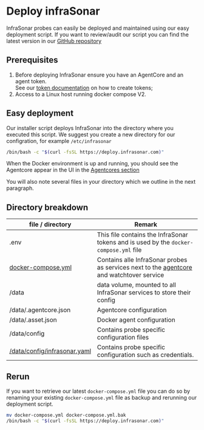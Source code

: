 # Deploy infraSonar

InfraSonar probes can easily be deployed and maintained using our easy deployment script.
If you want to review/audit our script you can find the latest version in our [GitHub repository](https://github.com/infrasonar/docs/blob/main/docs/collectors/probes/appliance/deploy.sh)

## Prerequisites

1. Before deploying InfraSonar ensure you have an AgentCore and an agent token.<br>See our [token documentation](../../../application/tokens.md) on how to create tokens;
2. Access to a Linux host running docker compose V2.

## Easy deployment

Our installer script deploys InfraSonar into the directory where you executed this script. We suggest you create a new directory for our configration, for example `/etc/infrasonar`


```bash
/bin/bash -c "$(curl -fsSL https://deploy.infrasonar.com)"
```

When the Docker environment is up and running, you should see the Agentcore appear in the UI in the [Agentcores section](../../../application/agentcores.md)

You will also note several files in your directory which we outline in the next paragraph.

## Directory breakdown

file / directory             | Remark
-----------------------------|------------------------------
.env                         | This file contains the InfraSonar tokens and is used by the `docker-compose.yml` file
[docker-compose.yml](./docker_compose.md)           | Contains alle InfraSonar probes as services next to the [agentcore](../agentcore.md) and watchtover service
/data                        | data volume, mounted to all InfraSonar services to store their config
/data/.agentcore.json        | Agentcore configuration 
/data/.asset.json            | Docker agent configuration
/data/config                 | Contains probe specific configuration files
[/data/config/infrasonar.yaml](./credentials.md) | Contains probe specific configuration such as credentials.

## Rerun

If you want to retrieve our latest `docker-compose.yml` file you can do so by renaming your existing `docker-compose.yml` file as backup and rerunning our deployment script.

```bash
mv docker-compose.yml docker-compose.yml.bak
/bin/bash -c "$(curl -fsSL https://deploy.infrasonar.com)"
```